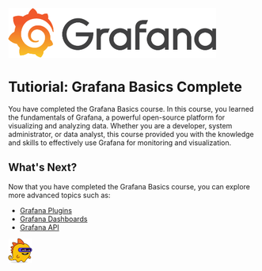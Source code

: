 <img src="../assets/grafana_logo.png" style=" height: 100px">


# Tutiorial: Grafana Basics Complete
You have completed the Grafana Basics course. In this course, you learned the fundamentals of Grafana, a powerful open-source platform for visualizing and analyzing data. Whether you are a developer, system administrator, or data analyst, this course provided you with the knowledge and skills to effectively use Grafana for monitoring and visualization.

## What's Next?
Now that you have completed the Grafana Basics course, you can explore more advanced topics such as:
- [Grafana Plugins](https://grafana.com/grafana/plugins)
- [Grafana Dashboards](https://grafana.com/docs/grafana/latest/dashboards)
- [Grafana API](https://grafana.com/docs/grafana/latest/http_api)


<img src="../assets/grot-4.png" style=" height: 50px">
